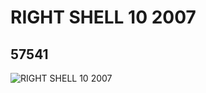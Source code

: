 # RIGHT SHELL 10 2007
## 57541
![RIGHT SHELL 10 2007](https://lc-www-live-s.legocdn.com/media/bricks/5/2/4504968.jpg)